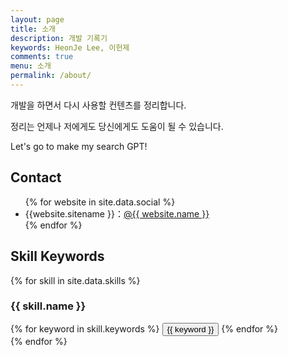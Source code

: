 ```yaml
---
layout: page
title: 소개
description: 개발 기록기
keywords: HeonJe Lee, 이헌제
comments: true
menu: 소개
permalink: /about/
---
```


개발을 하면서 다시 사용할 컨텐츠를 정리합니다.

정리는 언제나 저에게도 당신에게도 도움이 될 수 있습니다. 

Let's go to make my search GPT!

## Contact

<ul>
{% for website in site.data.social %}
<li>{{website.sitename }}：<a href="{{ website.url }}" target="_blank">@{{ website.name }}</a></li>
{% endfor %}
</ul>


## Skill Keywords

{% for skill in site.data.skills %}
### {{ skill.name }}
<div class="btn-inline">
{% for keyword in skill.keywords %}
<button class="btn btn-outline" type="button">{{ keyword }}</button>
{% endfor %}
</div>
{% endfor %}